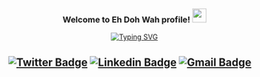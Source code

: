 <h3 align="center">
  Welcome to Eh Doh Wah profile!
  <img src="https://media.giphy.com/media/hvRJCLFzcasrR4ia7z/giphy.gif" width="28">
</h3>

<!-- Typing SVG -->
<p align="center">
  <a href="https://github.com/EhDohWah/kanyawTech"><img src="https://readme-typing-svg.herokuapp.com?font=Fira+Code&color=09FF55&width=420&lines=Web+developer+and+Linux+enthusiast;Still+learning+and+learning+.......................;Lack+a+project+and+you+lack+enthusiasm" alt="Typing SVG" /></a>
</p>

<!-- Social Media --> 
[![Twitter Badge](https://img.shields.io/badge/-@sakshamtaneja-1ca0f1?style=flat-square&labelColor=1ca0f1&logo=twitter&logoColor=white&link=https://twitter.com/sakshamtaneja00)](https://twitter.com/sakshamtaneja00) 
[![Linkedin Badge](https://img.shields.io/badge/-sakshamtaneja-blue?style=flat-square&logo=Linkedin&logoColor=white&link=https://www.linkedin.com/in/tanejasaksham/)](https://www.linkedin.com/in/tanejasaksham/) 
[![Gmail Badge](https://img.shields.io/badge/-ehdohwah007@gmail.com-c14438?style=flat-square&logo=Gmail&logoColor=white&link=mailto:ehdohwah007@gmail.com)](mailto:ehdohwah007@gmail.com)
---

